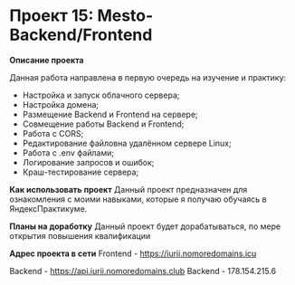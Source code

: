 # Проект 15: Mesto-Backend/Frontend

**Описание проекта**

Данная работа направлена в первую очередь на изучение и практику:
* Настройка и запуск облачного сервера;
* Настройка домена;
* Размещение Backend и Frontend на сервере;
* Совмещение работы Backend и Frontend;
* Работа с CORS;
* Редактирование файловна удалённом сервере Linux;
* Работа с .env файлами;
* Логирование запросов и ошибок;
* Краш-тестирование сервера;



**Как использовать проект**
Данный проект предназначен для ознакомления с моими навыками, которые я получаю обучаясь в ЯндексПрактикуме.

**Планы на доработку**
Данный проект будет дорабатываться, по мере открытия повышения квалификации

**Адрес проекта в сети**
Frontend - https://iurii.nomoredomains.icu

Backend - https://api.iurii.nomoredomains.club
Backend - 178.154.215.6
